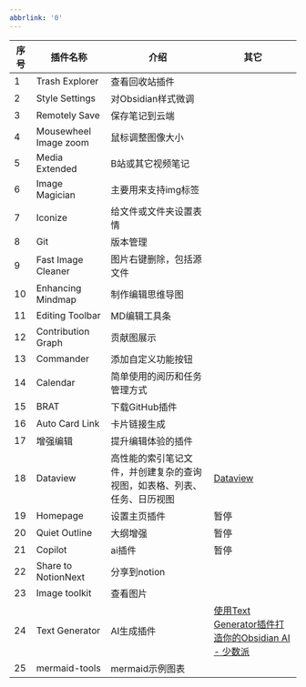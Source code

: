```yaml
---
abbrlink: '0'
---
```


| 序号  | 插件名称                  | 介绍                                   | 其它                                                                                                                  |
| --- | --------------------- | ------------------------------------ | ------------------------------------------------------------------------------------------------------------------- |
| 1   | Trash Explorer        | 查看回收站插件                              |                                                                                                                     |
| 2   | Style Settings        | 对Obsidian样式微调                        |                                                                                                                     |
| 3   | Remotely Save         | 保存笔记到云端                              |                                                                                                                     |
| 4   | Mousewheel Image zoom | 鼠标调整图像大小                             |                                                                                                                     |
| 5   | Media Extended        | B站或其它视频笔记                            |                                                                                                                     |
| 6   | Image Magician        | 主要用来支持img标签                          |                                                                                                                     |
| 7   | Iconize               | 给文件或文件夹设置表情                          |                                                                                                                     |
| 8   | Git                   | 版本管理                                 |                                                                                                                     |
| 9   | Fast Image Cleaner    | 图片右键删除，包括源文件                         |                                                                                                                     |
| 10  | Enhancing Mindmap     | 制作编辑思维导图                             |                                                                                                                     |
| 11  | Editing Toolbar       | MD编辑工具条                              |                                                                                                                     |
| 12  | Contribution Graph    | 贡献图展示                                |                                                                                                                     |
| 13  | Commander             | 添加自定义功能按钮                            |                                                                                                                     |
| 14  | Calendar              | 简单使用的阅历和任务管理方式                       |                                                                                                                     |
| 15  | BRAT                  | 下载GitHub插件                           |                                                                                                                     |
| 16  | Auto Card Link        | 卡片链接生成                               |                                                                                                                     |
| 17  | 增强编辑                  | 提升编辑体验的插件                            |                                                                                                                     |
| 18  | Dataview              | 高性能的索引笔记文件，并创建复杂的查询视图，如表格、列表、任务、日历视图 | [Dataview](https://pkmer.cn/Pkmer-Docs/10-obsidian/obsidian%E7%A4%BE%E5%8C%BA%E6%8F%92%E4%BB%B6/dataview/dataview/) |
| 19  | Homepage              | 设置主页插件                               | 暂停                                                                                                                  |
| 20  | Quiet Outline         | 大纲增强                                 | 暂停                                                                                                                  |
| 21  | Copilot               | ai插件                                 | 暂停                                                                                                                  |
| 22  | Share to NotionNext   | 分享到notion                            |                                                                                                                     |
| 23  | Image toolkit         | 查看图片                                 |                                                                                                                     |
| 24  | Text Generator        | AI生成插件                               | [使用Text Generator插件打造你的Obsidian AI - 少数派](https://sspai.com/post/86682)                                             |
| 25  | mermaid-tools         | mermaid示例图表                          |                                                                                                                     |


